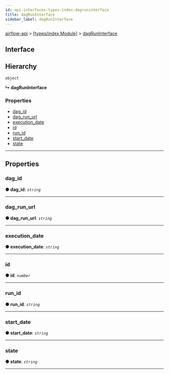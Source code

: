 ```yaml
---
id: api-interfaces-types-index-dagruninterface
title: dagRunInterface
sidebar_label: dagRunInterface
---
```


[airflow-api](api-readme.md) > [[types/index Module]](api-modules-types-index-module.md) > [dagRunInterface](api-interfaces-types-index-dagruninterface.md)

## Interface

## Hierarchy

 `object`

**↳ dagRunInterface**

### Properties

* [dag_id](api-interfaces-types-index-dagruninterface.md#dag_id)
* [dag_run_url](api-interfaces-types-index-dagruninterface.md#dag_run_url)
* [execution_date](api-interfaces-types-index-dagruninterface.md#execution_date)
* [id](api-interfaces-types-index-dagruninterface.md#id)
* [run_id](api-interfaces-types-index-dagruninterface.md#run_id)
* [start_date](api-interfaces-types-index-dagruninterface.md#start_date)
* [state](api-interfaces-types-index-dagruninterface.md#state)

---

## Properties

<a id="dag_id"></a>

###  dag_id

**● dag_id**: *`string`*

___
<a id="dag_run_url"></a>

###  dag_run_url

**● dag_run_url**: *`string`*

___
<a id="execution_date"></a>

###  execution_date

**● execution_date**: *`string`*

___
<a id="id"></a>

###  id

**● id**: *`number`*

___
<a id="run_id"></a>

###  run_id

**● run_id**: *`string`*

___
<a id="start_date"></a>

###  start_date

**● start_date**: *`string`*

___
<a id="state"></a>

###  state

**● state**: *`string`*

___

